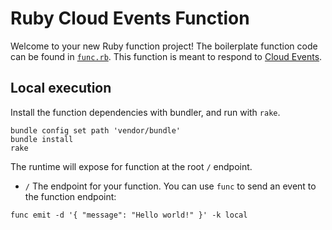 # Ruby Cloud Events Function

Welcome to your new Ruby function project! The boilerplate function
code can be found in [`func.rb`](./func.rb). This function is meant
to respond to [Cloud Events](https://cloudevents.io/).

## Local execution

Install the function dependencies with bundler, and run with `rake`.

```
bundle config set path 'vendor/bundle'
bundle install
rake
```

The runtime will expose for function at the root `/` endpoint.

  * `/` The endpoint for your function.
You can use `func` to send an event
to the function endpoint:

```console
func emit -d '{ "message": "Hello world!" }' -k local
```
